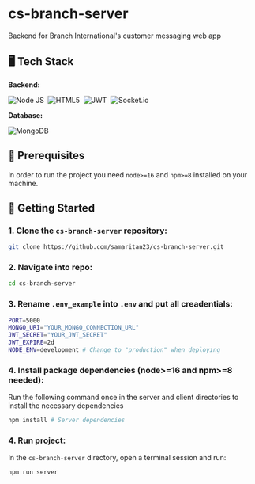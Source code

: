 # cs-branch-server
Backend for Branch International's customer messaging web app

## 🖥️ Tech Stack

**Backend:**

![Node JS](https://img.shields.io/badge/Node.js-339933?style=for-the-badge&logo=nodedotjs&logoColor=white)&nbsp;
![HTML5](https://img.shields.io/badge/Express.js-000000?style=for-the-badge&logo=express&logoColor=white)&nbsp;
![JWT](https://img.shields.io/badge/json%20web%20tokens-323330?style=for-the-badge&logo=json-web-tokens&logoColor=pink)&nbsp;
![Socket.io](https://img.shields.io/badge/Socket.io-black?style=for-the-badge&logo=socket.io&badgeColor=010101)&nbsp;

**Database:**

![MongoDB](https://img.shields.io/badge/MongoDB-4EA94B?style=for-the-badge&logo=mongodb&logoColor=white)&nbsp;

## 📖 Prerequisites

In order to run the project you need `node>=16` and `npm>=8` installed on your machine.

## 🚩 Getting Started

### 1. Clone the `cs-branch-server` repository:

```bash
git clone https://github.com/samaritan23/cs-branch-server.git
```

### 2. Navigate into repo:
```bash
cd cs-branch-server
```

### 3. Rename `.env_example` into `.env` and put all creadentials:

```bash
PORT=5000
MONGO_URI="YOUR_MONGO_CONNECTION_URL"
JWT_SECRET="YOUR_JWT_SECRET"
JWT_EXPIRE=2d
NODE_ENV=development # Change to "production" when deploying
```

### 4. Install package dependencies (node>=16 and npm>=8 needed):
Run the following command once in the server and client directories to install the necessary dependencies

```bash
npm install # Server dependencies
```

### 4. Run project:
In the `cs-branch-server` directory, open a terminal session and run:

```bash
npm run server
```
